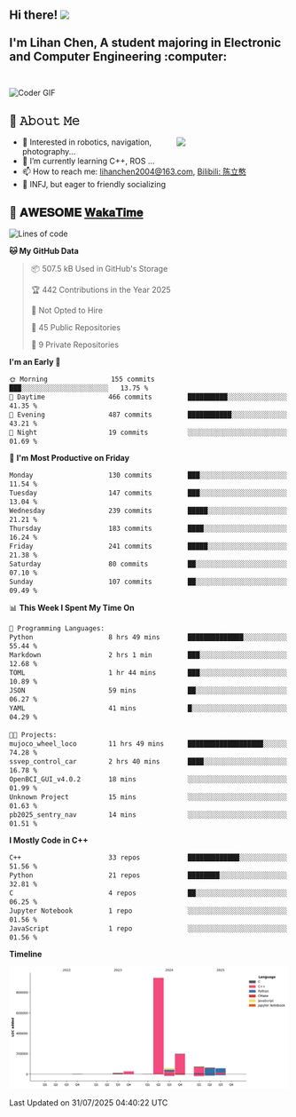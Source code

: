 <h2 align="left">
 <abc>
  <br>Hi there! <img src="https://user-images.githubusercontent.com/42378118/110234147-e3259600-7f4e-11eb-95be-0c4047144dea.gif" width="30"><br>
  <br> I'm Lihan Chen, A student majoring in Electronic and Computer Engineering :computer:<br>
  <br>
 </abc>
</h2>

<img align="center" src="https://media.giphy.com/media/SWoSkN6DxTszqIKEqv/giphy.gif" alt="Coder GIF" width="500">

## :book: 𝙰𝚋𝚘𝚞𝚝 𝙼𝚎

<img align="right" width="40%" src="https://github-readme-stats.vercel.app/api?username=LihanChen2004&show_icons=true&icon_color=CE1D2D&text_color=718096&bg_color=ffffff&hide_title=true" />

- 🌟 Interested in robotics, navigation, photography...
- 🌱 I’m currently learning C++, ROS ... 
- 📫 How to reach me: lihanchen2004@163.com, [Bilibili: 陈立憨](https://space.bilibili.com/170786212)
- 👯 INFJ, but eager to friendly socializing

## 📜 𝐀𝐖𝐄𝐒𝐎𝐌𝐄 [𝐖𝐚𝐤𝐚𝐓𝐢𝐦𝐞](https://github.com/anmol098/waka-readme-stats)

<!--START_SECTION:waka-->
![Lines of code](https://img.shields.io/badge/From%20Hello%20World%20I%27ve%20Written-1.4%20million%20lines%20of%20code-blue)

**🐱 My GitHub Data** 

> 📦 507.5 kB Used in GitHub's Storage 
 > 
> 🏆 442 Contributions in the Year 2025
 > 
> 🚫 Not Opted to Hire
 > 
> 📜 45 Public Repositories 
 > 
> 🔑 9 Private Repositories 
 > 
**I'm an Early 🐤** 

```text
🌞 Morning                155 commits         ███░░░░░░░░░░░░░░░░░░░░░░   13.75 % 
🌆 Daytime                466 commits         ██████████░░░░░░░░░░░░░░░   41.35 % 
🌃 Evening                487 commits         ███████████░░░░░░░░░░░░░░   43.21 % 
🌙 Night                  19 commits          ░░░░░░░░░░░░░░░░░░░░░░░░░   01.69 % 
```
📅 **I'm Most Productive on Friday** 

```text
Monday                   130 commits         ███░░░░░░░░░░░░░░░░░░░░░░   11.54 % 
Tuesday                  147 commits         ███░░░░░░░░░░░░░░░░░░░░░░   13.04 % 
Wednesday                239 commits         █████░░░░░░░░░░░░░░░░░░░░   21.21 % 
Thursday                 183 commits         ████░░░░░░░░░░░░░░░░░░░░░   16.24 % 
Friday                   241 commits         █████░░░░░░░░░░░░░░░░░░░░   21.38 % 
Saturday                 80 commits          ██░░░░░░░░░░░░░░░░░░░░░░░   07.10 % 
Sunday                   107 commits         ██░░░░░░░░░░░░░░░░░░░░░░░   09.49 % 
```


📊 **This Week I Spent My Time On** 

```text
💬 Programming Languages: 
Python                   8 hrs 49 mins       ██████████████░░░░░░░░░░░   55.44 % 
Markdown                 2 hrs 1 min         ███░░░░░░░░░░░░░░░░░░░░░░   12.68 % 
TOML                     1 hr 44 mins        ███░░░░░░░░░░░░░░░░░░░░░░   10.89 % 
JSON                     59 mins             ██░░░░░░░░░░░░░░░░░░░░░░░   06.27 % 
YAML                     41 mins             █░░░░░░░░░░░░░░░░░░░░░░░░   04.29 % 

🐱‍💻 Projects: 
mujoco_wheel_loco        11 hrs 49 mins      ███████████████████░░░░░░   74.28 % 
ssvep_control_car        2 hrs 40 mins       ████░░░░░░░░░░░░░░░░░░░░░   16.78 % 
OpenBCI_GUI_v4.0.2       18 mins             ░░░░░░░░░░░░░░░░░░░░░░░░░   01.99 % 
Unknown Project          15 mins             ░░░░░░░░░░░░░░░░░░░░░░░░░   01.63 % 
pb2025_sentry_nav        14 mins             ░░░░░░░░░░░░░░░░░░░░░░░░░   01.51 % 
```

**I Mostly Code in C++** 

```text
C++                      33 repos            █████████████░░░░░░░░░░░░   51.56 % 
Python                   21 repos            ████████░░░░░░░░░░░░░░░░░   32.81 % 
C                        4 repos             ██░░░░░░░░░░░░░░░░░░░░░░░   06.25 % 
Jupyter Notebook         1 repo              ░░░░░░░░░░░░░░░░░░░░░░░░░   01.56 % 
JavaScript               1 repo              ░░░░░░░░░░░░░░░░░░░░░░░░░   01.56 % 
```



**Timeline**

![Lines of Code chart](https://raw.githubusercontent.com/LihanChen2004/LihanChen2004/main/assets/bar_graph.png)


 Last Updated on 31/07/2025 04:40:22 UTC
<!--END_SECTION:waka-->

<!--
**LihanChen2004/LihanChen2004** is a ✨ _special_ ✨ repository because its `README.md` (this file) appears on your GitHub profile.

Here are some ideas to get you started:

- 🔭 I’m currently working on ...
- 🌱 I’m currently learning ...
- 👯 I’m looking to collaborate on ...
- 🤔 I’m looking for help with ...
- 💬 Ask me about ...
- 📫 How to reach me: ...
- 😄 Pronouns: ...
- ⚡ Fun fact: ...
-->
